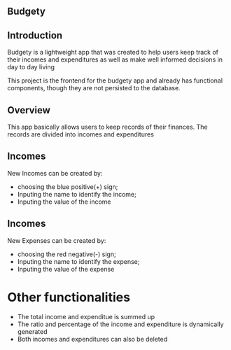 Budgety
-----

## Introduction

Budgety is a lightweight app that was created to help users keep track of their incomes and expenditures as well as make well informed decisions in day to day living

This project is the frontend for the budgety app and already has functional components, though they are not persisted to the database. 

## Overview

This app basically allows users to keep records of their finances. The records are divided into incomes and expenditures


## Incomes
New Incomes can be created by:
* choosing the blue positive(+) sign; 
* Inputing the name to identify the income; 
* Inputing the value of the income

## Incomes
New Expenses can be created by:
* choosing the red negative(-) sign; 
* Inputing the name to identify the expense; 
* Inputing the value of the expense


# Other functionalities

* The total income and expenditue is summed up
* The ratio and percentage of the income and expenditure is dynamically generated
* Both incomes and expenditures can also be deleted

